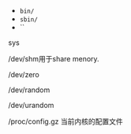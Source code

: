 


* `bin/`
* `sbin/`
* ``




sys


/dev/shm用于share menory.

/dev/zero

/dev/random

/dev/urandom

/proc/config.gz  当前内核的配置文件


